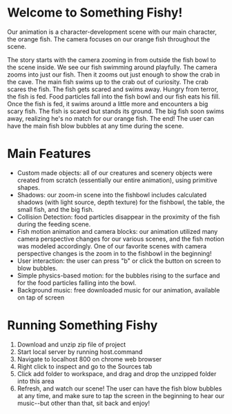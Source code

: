 # Welcome to Something Fishy!

Our animation is a character-development scene with our main character, the orange fish. The camera focuses on our orange fish throughout the scene.

The story starts with the camera zooming in from outside the fish bowl to the scene inside. We see our fish swimming around playfully. The camera zooms into just our fish. Then it zooms out just enough to show the crab in the cave. The main fish swims up to the crab out of curiosity. The crab scares the fish. The fish gets scared and swims away. Hungry from terror, the fish is fed. Food particles fall into the fish bowl and our fish eats his fill. Once the fish is fed, it swims around a little more and encounters a big scary fish. The fish is scared but stands its ground. The big fish soon swims away, realizing he's no match for our orange fish. The end! The user can have the main fish blow bubbles at any time during the scene. 

# Main Features

* Custom made objects: all of our creatures and scenery objects were created from scratch (essentially our entire animation), using primitive shapes.
* Shadows: our zoom-in scene into the fishbowl includes calculated shadows (with light source, depth texture) for the fishbowl, the table, the small fish, and the big fish. 
* Collision Detection: food particles disappear in the proximity of the fish during the feeding scene.
* Fish motion animation and camera blocks: our animation utilized many camera perspective changes for our various scenes, and the fish motion was modeled accordingly. One of our favorite scenes with camera perspective changes is the zoom in to the fishbowl in the beginning!
* User interaction: the user can press "b" or click the button on screen to blow bubbles.
* Simple physics-based motion: for the bubbles rising to the surface and for the food particles falling into the bowl. 
* Background music: free downloaded music for our animation, available on tap of screen

# Running Something Fishy
1. Download and unzip zip file of project
2. Start local server by running host.command
3. Navigate to localhost 800 on chrome web browser
4. Right click to inspect and go to the Sources tab
5. Click add folder to workspace, and drag and drop the unzipped folder into this area
6. Refresh, and watch our scene! The user can have the fish blow bubbles at any time, and make sure to tap the screen in the beginning to hear our music--but other than that, sit back and enjoy!







